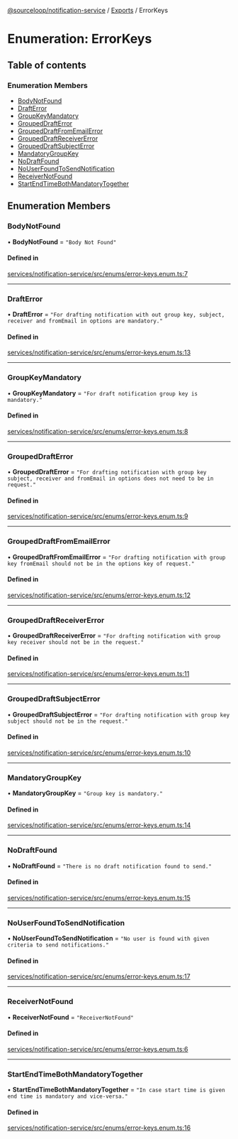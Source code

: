 [@sourceloop/notification-service](../README.md) / [Exports](../modules.md) / ErrorKeys

# Enumeration: ErrorKeys

## Table of contents

### Enumeration Members

- [BodyNotFound](ErrorKeys.md#bodynotfound)
- [DraftError](ErrorKeys.md#drafterror)
- [GroupKeyMandatory](ErrorKeys.md#groupkeymandatory)
- [GroupedDraftError](ErrorKeys.md#groupeddrafterror)
- [GroupedDraftFromEmailError](ErrorKeys.md#groupeddraftfromemailerror)
- [GroupedDraftReceiverError](ErrorKeys.md#groupeddraftreceivererror)
- [GroupedDraftSubjectError](ErrorKeys.md#groupeddraftsubjecterror)
- [MandatoryGroupKey](ErrorKeys.md#mandatorygroupkey)
- [NoDraftFound](ErrorKeys.md#nodraftfound)
- [NoUserFoundToSendNotification](ErrorKeys.md#nouserfoundtosendnotification)
- [ReceiverNotFound](ErrorKeys.md#receivernotfound)
- [StartEndTimeBothMandatoryTogether](ErrorKeys.md#startendtimebothmandatorytogether)

## Enumeration Members

### BodyNotFound

• **BodyNotFound** = ``"Body Not Found"``

#### Defined in

[services/notification-service/src/enums/error-keys.enum.ts:7](https://github.com/sourcefuse/loopback4-microservice-catalog/blob/93a7f917/services/notification-service/src/enums/error-keys.enum.ts#L7)

___

### DraftError

• **DraftError** = ``"For drafting notification with out group key, subject, receiver and fromEmail in options are mandatory."``

#### Defined in

[services/notification-service/src/enums/error-keys.enum.ts:13](https://github.com/sourcefuse/loopback4-microservice-catalog/blob/93a7f917/services/notification-service/src/enums/error-keys.enum.ts#L13)

___

### GroupKeyMandatory

• **GroupKeyMandatory** = ``"For draft notification group key is mandatory."``

#### Defined in

[services/notification-service/src/enums/error-keys.enum.ts:8](https://github.com/sourcefuse/loopback4-microservice-catalog/blob/93a7f917/services/notification-service/src/enums/error-keys.enum.ts#L8)

___

### GroupedDraftError

• **GroupedDraftError** = ``"For drafting notification with group key subject, receiver and fromEmail in options does not need to be in request."``

#### Defined in

[services/notification-service/src/enums/error-keys.enum.ts:9](https://github.com/sourcefuse/loopback4-microservice-catalog/blob/93a7f917/services/notification-service/src/enums/error-keys.enum.ts#L9)

___

### GroupedDraftFromEmailError

• **GroupedDraftFromEmailError** = ``"For drafting notification with group key fromEmail should not be in the options key of request."``

#### Defined in

[services/notification-service/src/enums/error-keys.enum.ts:12](https://github.com/sourcefuse/loopback4-microservice-catalog/blob/93a7f917/services/notification-service/src/enums/error-keys.enum.ts#L12)

___

### GroupedDraftReceiverError

• **GroupedDraftReceiverError** = ``"For drafting notification with group key receiver should not be in the request."``

#### Defined in

[services/notification-service/src/enums/error-keys.enum.ts:11](https://github.com/sourcefuse/loopback4-microservice-catalog/blob/93a7f917/services/notification-service/src/enums/error-keys.enum.ts#L11)

___

### GroupedDraftSubjectError

• **GroupedDraftSubjectError** = ``"For drafting notification with group key subject should not be in the request."``

#### Defined in

[services/notification-service/src/enums/error-keys.enum.ts:10](https://github.com/sourcefuse/loopback4-microservice-catalog/blob/93a7f917/services/notification-service/src/enums/error-keys.enum.ts#L10)

___

### MandatoryGroupKey

• **MandatoryGroupKey** = ``"Group key is mandatory."``

#### Defined in

[services/notification-service/src/enums/error-keys.enum.ts:14](https://github.com/sourcefuse/loopback4-microservice-catalog/blob/93a7f917/services/notification-service/src/enums/error-keys.enum.ts#L14)

___

### NoDraftFound

• **NoDraftFound** = ``"There is no draft notification found to send."``

#### Defined in

[services/notification-service/src/enums/error-keys.enum.ts:15](https://github.com/sourcefuse/loopback4-microservice-catalog/blob/93a7f917/services/notification-service/src/enums/error-keys.enum.ts#L15)

___

### NoUserFoundToSendNotification

• **NoUserFoundToSendNotification** = ``"No user is found with given criteria to send notifications."``

#### Defined in

[services/notification-service/src/enums/error-keys.enum.ts:17](https://github.com/sourcefuse/loopback4-microservice-catalog/blob/93a7f917/services/notification-service/src/enums/error-keys.enum.ts#L17)

___

### ReceiverNotFound

• **ReceiverNotFound** = ``"ReceiverNotFound"``

#### Defined in

[services/notification-service/src/enums/error-keys.enum.ts:6](https://github.com/sourcefuse/loopback4-microservice-catalog/blob/93a7f917/services/notification-service/src/enums/error-keys.enum.ts#L6)

___

### StartEndTimeBothMandatoryTogether

• **StartEndTimeBothMandatoryTogether** = ``"In case start time is given end time is mandatory and vice-versa."``

#### Defined in

[services/notification-service/src/enums/error-keys.enum.ts:16](https://github.com/sourcefuse/loopback4-microservice-catalog/blob/93a7f917/services/notification-service/src/enums/error-keys.enum.ts#L16)
